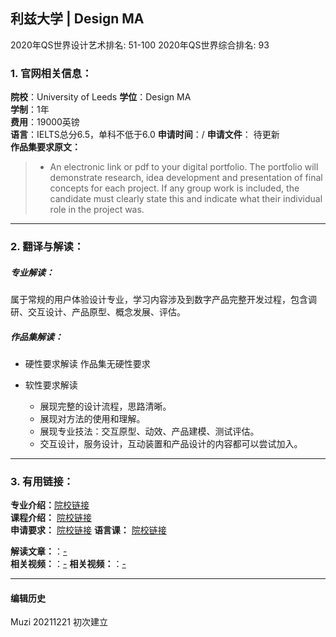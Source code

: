 ## 利兹大学 | Design MA

2020年QS世界设计艺术排名: 51-100
2020年QS世界综合排名: 93

### 1. 官网相关信息：

**院校**：University of Leeds
**学位**：Design MA  
**学制**：1年  
**费用**：19000英镑  
**语言**：IELTS总分6.5，单科不低于6.0
**申请时间**：/
**申请文件**： 待更新  
**作品集要求原文：**   

> - An electronic link or pdf to your digital portfolio. The portfolio will demonstrate research, idea development and presentation of final concepts for each project. If any group work is included, the candidate must clearly state this and indicate what their individual role in the project was.



---


### 2. 翻译与解读：

##### 专业解读：
属于常规的用户体验设计专业，学习内容涉及到数字产品完整开发过程，包含调研、交互设计、产品原型、概念发展、评估。




##### 作品集解读：
- 硬性要求解读
作品集无硬性要求

- 软性要求解读
  - 展现完整的设计流程，思路清晰。
  - 展现对方法的使用和理解。
  - 展现专业技法：交互原型、动效、产品建模、测试评估。
  - 交互设计，服务设计，互动装置和产品设计的内容都可以尝试加入。


---


### 3. 有用链接：

**专业介绍：**[院校链接](https://courses.leeds.ac.uk/a672/design-ma)  
**课程介绍：** [院校链接](https://courses.leeds.ac.uk/a672/design-ma#section2)  
**申请要求：** [院校链接](https://courses.leeds.ac.uk/a672/design-ma#section3)
**语言课：** [院校链接](https://www.leeds.ac.uk/info/130567/language_centre/617/postgraduate_pre-sessional_english)

**解读文章：**：[-](-)  
**相关视频：**：[-](-)
**相关视频：**：[-](-)




---


#### 编辑历史

Muzi 20211221 初次建立
